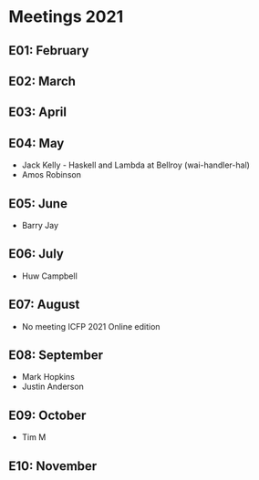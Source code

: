 # Meetings 2021

## E01: February

## E02: March

## E03: April

## E04: May
* Jack Kelly - Haskell and Lambda at Bellroy (wai-handler-hal)
* Amos Robinson
## E05: June
* Barry Jay
## E06: July
* Huw Campbell
## E07: August
* No meeting ICFP 2021 Online edition
## E08: September
* Mark Hopkins
* Justin Anderson
## E09: October
* Tim M
## E10: November
